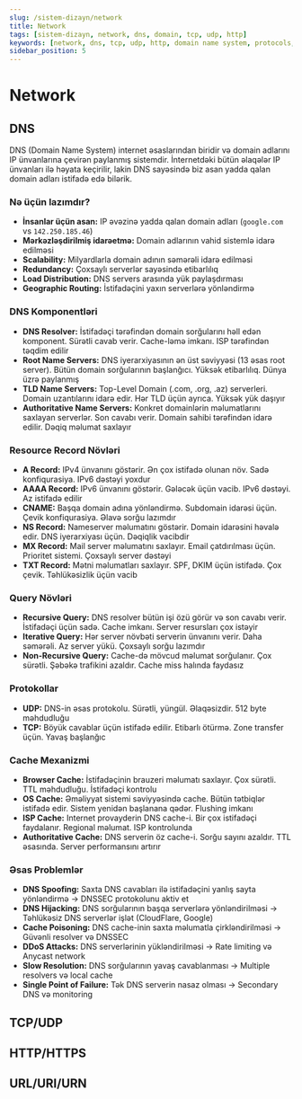 ```yaml
---
slug: /sistem-dizayn/network
title: Network
tags: [sistem-dizayn, network, dns, domain, tcp, udp, http]
keywords: [network, dns, tcp, udp, http, domain name system, protocols, networking]
sidebar_position: 5
---
```


# Network 
## DNS
DNS (Domain Name System) internet əsaslarından biridir və domain adlarını IP ünvanlarına çevirən paylanmış sistemdir. İnternetdəki bütün əlaqələr IP ünvanları ilə həyata keçirilir, lakin DNS sayəsində biz asan yadda qalan domain adları istifadə edə bilərik.

### Nə üçün lazımdır?
- **İnsanlar üçün asan:** IP əvəzinə yadda qalan domain adları (`google.com` vs `142.250.185.46`)
- **Mərkəzləşdirilmiş idarəetmə:** Domain adlarının vahid sistemlə idarə edilməsi
- **Scalability:** Milyardlarla domain adının səmərəli idarə edilməsi
- **Redundancy:** Çoxsaylı serverlər sayəsində etibarlılıq
- **Load Distribution:** DNS servers arasında yük paylaşdırması
- **Geographic Routing:** İstifadəçini yaxın serverlərə yönləndirmə

### DNS Komponentləri
- **DNS Resolver:** İstifadəçi tərəfindən domain sorğularını həll edən komponent. Sürətli cavab verir. Cache-ləmə imkanı. ISP tərəfindən təqdim edilir
- **Root Name Servers:** DNS iyerarxiyasının ən üst səviyyəsi (13 əsas root server). Bütün domain sorğularının başlanğıcı. Yüksək etibarlılıq. Dünya üzrə paylanmış
- **TLD Name Servers:** Top-Level Domain (.com, .org, .az) serverleri. Domain uzantılarını idarə edir. Hər TLD üçün ayrıca. Yüksək yük daşıyır
- **Authoritative Name Servers:** Konkret domainlərin məlumatlarını saxlayan serverlər. Son cavabı verir. Domain sahibi tərəfindən idarə edilir. Dəqiq məlumat saxlayır

### Resource Record Növləri
- **A Record:** IPv4 ünvanını göstərir. Ən çox istifadə olunan növ. Sadə konfiqurasiya. IPv6 dəstəyi yoxdur
- **AAAA Record:** IPv6 ünvanını göstərir. Gələcək üçün vacib. IPv6 dəstəyi. Az istifadə edilir
- **CNAME:** Başqa domain adına yönləndirmə. Subdomain idarəsi üçün. Çevik konfiqurasiya. Əlavə sorğu lazımdır
- **NS Record:** Nameserver məlumatını göstərir. Domain idarəsini həvalə edir. DNS iyerarxiyası üçün. Dəqiqlik vacibdir
- **MX Record:** Mail server məlumatını saxlayır. Email çatdırılması üçün. Prioritet sistemi. Çoxsaylı server dəstəyi
- **TXT Record:** Mətni məlumatları saxlayır. SPF, DKIM üçün istifadə. Çox çevik. Təhlükəsizlik üçün vacib

### Query Növləri
- **Recursive Query:** DNS resolver bütün işi özü görür və son cavabı verir. İstifadəçi üçün sadə. Cache imkanı. Server resursları çox istəyir
- **Iterative Query:** Hər server növbəti serverin ünvanını verir. Daha səmərəli. Az server yükü. Çoxsaylı sorğu lazımdır
- **Non-Recursive Query:** Cache-də mövcud məlumat sorğulanır. Çox sürətli. Şəbəkə trafikini azaldır. Cache miss halında faydasız

### Protokollar
- **UDP:** DNS-in əsas protokolu. Sürətli, yüngül. Əlaqəsizdir. 512 byte məhdudluğu
- **TCP:** Böyük cavablar üçün istifadə edilir. Etibarlı ötürmə. Zone transfer üçün. Yavaş başlanğıc

### Cache Mexanizmi
- **Browser Cache:** İstifadəçinin brauzeri məlumatı saxlayır. Çox sürətli. TTL məhdudluğu. İstifadəçi kontrolu
- **OS Cache:** Əməliyyat sistemi səviyyəsində cache. Bütün tətbiqlər istifadə edir. Sistem yenidən başlanana qədər. Flushing imkanı
- **ISP Cache:** Internet provayderin DNS cache-i. Bir çox istifadəçi faydalanır. Regional məlumat. ISP kontrolunda
- **Authoritative Cache:** DNS serverin öz cache-i. Sorğu sayını azaldır. TTL əsasında. Server performansını artırır

### Əsas Problemlər
- **DNS Spoofing:** Saxta DNS cavabları ilə istifadəçini yanlış sayta yönləndirmə → DNSSEC protokolunu aktiv et
- **DNS Hijacking:** DNS sorğularının başqa serverlərə yönləndirilməsi → Təhlükəsiz DNS serverlər işlət (CloudFlare, Google)
- **Cache Poisoning:** DNS cache-inin saxta məlumatla çirkləndirilməsi → Güvənli resolver və DNSSEC
- **DDoS Attacks:** DNS serverlərinin yükləndirilməsi → Rate limiting və Anycast network
- **Slow Resolution:** DNS sorğularının yavaş cavablanması → Multiple resolvers və local cache
- **Single Point of Failure:** Tək DNS serverin nasaz olması → Secondary DNS və monitoring


## TCP/UDP
## HTTP/HTTPS
## URL/URI/URN